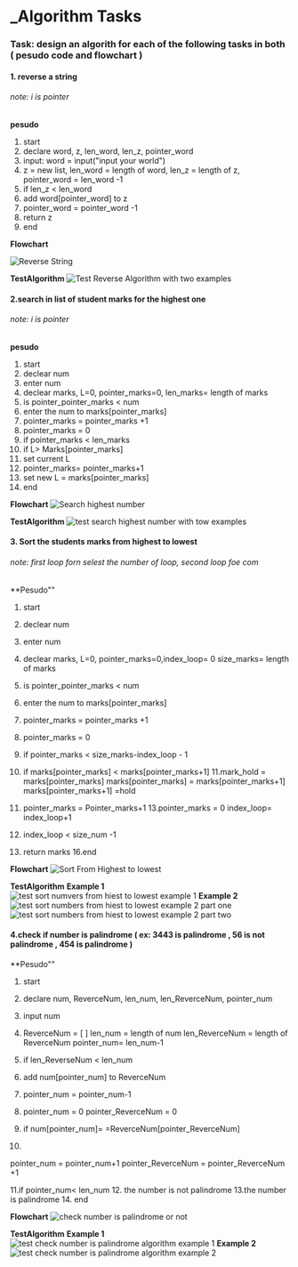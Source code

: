 # _**Algorithm Tasks**

### Task: design an algorith for each of the following tasks in both ( pesudo code and flowchart )

#### 1. reverse a string     
###### note: i is pointer

**pesudo**

1. start
2. declare word, z, len_word, len_z, pointer_word
3. input: word = input("input your world")
4. z = new list, len_word = length of word, len_z = length of z,     
   pointer_word = len_word -1
5. if len_z < len_word
6. add word[pointer_word] to z
7. pointer_word = pointer_word -1
8. return z
9. end

 **Flowchart**

![Reverse String](<reverse a string.png>)

**TestAlgorithm**
![Test Reverse Algorithm with two examples](<test reverse stering algorithm ex1-2.jpeg>)

 #### 2.search in list of student marks for the highest one
 ###### note: i is pointer
**pesudo**
1. start
2. declear num
3. enter num
4. declear marks, L=0, pointer_marks=0, len_marks= length of marks
5. is pointer_pointer_marks < num
6. enter the num to marks[pointer_marks]
7. pointer_marks = pointer_marks +1
8. pointer_marks = 0
9. if pointer_marks < len_marks
10. if L> Marks[pointer_marks]
11. set current L
12. pointer_marks= pointer_marks+1
13. set new L = marks[pointer_marks]
14. end 

**Flowchart**
![Search highest number](<search highest number.png>)

**TestAlgorithm**
![test search highest number with tow examples](<test search highest number algorithm ex1-2.jpeg>)

#### 3. Sort the students marks from highest to lowest    
###### note: first loop forn selest the number of loop, second loop foe com
**Pesudo""
1. start
2. declear num
3. enter num
4. declear marks, L=0, pointer_marks=0,index_loop= 0 size_marks= length of marks
5. is pointer_pointer_marks < num
6. enter the num to marks[pointer_marks]
7. pointer_marks = pointer_marks +1
8. pointer_marks = 0
9. if pointer_marks < size_marks-index_loop - 1
10. if marks[pointer_marks] < marks[pointer_marks+1]
11.mark_hold = marks[pointer_marks]
marks[pointer_marks] = marks[pointer_marks+1]
marks[pointer_marks+1] =hold

12. pointer_marks = Pointer_marks+1
13.pointer_marks = 0
index_loop= index_loop+1
14. index_loop < size_num -1
15. return marks
16.end
 

**Flowchart**
![Sort From Highest to lowest](<sort from higthest to lowest.png>)

**TestAlgorithm**
**Example 1**
![test sort numvers from hiest to lowest example 1](<test sort the number from highest to lowest ex1.jpeg>)
**Example 2**
![test sort numbers from hiest to lowest example 2 part one](<test sort the number from highest to lowest ex2.1.jpeg>)
![test sort numbers from hiest to lowest example 2 part two](<test sort the number from highest to lowest ex2.2.jpeg>)

#### 4.check if number is palindrome ( ex: 3443 is palindrome , 56 is not palindrome , 454 is palindrome )
**Pesudo""

1. start
2. declare num, ReverceNum, len_num, len_ReverceNum, pointer_num
3. input num 
4. ReverceNum = [ ]
len_num = length of num
len_ReverceNum = length of ReverceNum 
pointer_num= len_num-1

5. if len_ReverseNum < len_num
6. add num[pointer_num] to ReverceNum
7. pointer_num = pointer_num-1
8. pointer_num = 0
pointer_ReverceNum = 0
9. if num[pointer_num]= =ReverceNum[pointer_ReverceNum]
10. 
pointer_num = pointer_num+1
pointer_ReverceNum = pointer_ReverceNum +1

11.if pointer_num< len_num
12. the number is not palindrome
13.the number is palindrome
14. end

**Flowchart**
![check number is palindrome or not](<number is palindrome.png>)

**TestAlgorithm**
**Example 1**
![test check number is palindrome algorithm example 1](<test check number is palindrome algorithm Ex1.jpeg>)
**Example 2**
![test check number is palindrome algorithm example 2](<test check number is palindrome algorithm Ex2.jpeg>)